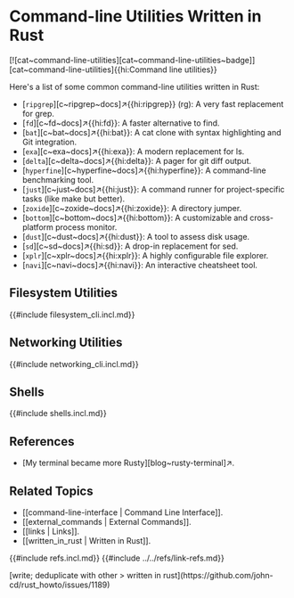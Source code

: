 # Command-line Utilities Written in Rust

[![cat~command-line-utilities][cat~command-line-utilities~badge]][cat~command-line-utilities]{{hi:Command line utilities}}

Here's a list of some common command-line utilities written in Rust:

- [`ripgrep`][c~ripgrep~docs]↗{{hi:ripgrep}} (rg): A very fast replacement for grep.
- [`fd`][c~fd~docs]↗{{hi:fd}}: A faster alternative to find.
- [`bat`][c~bat~docs]↗{{hi:bat}}: A cat clone with syntax highlighting and Git integration.
- [`exa`][c~exa~docs]↗{{hi:exa}}: A modern replacement for ls.
- [`delta`][c~delta~docs]↗{{hi:delta}}: A pager for git diff output.
- [`hyperfine`][c~hyperfine~docs]↗{{hi:hyperfine}}: A command-line benchmarking tool.
- [`just`][c~just~docs]↗{{hi:just}}: A command runner for project-specific tasks (like make but better).
- [`zoxide`][c~zoxide~docs]↗{{hi:zoxide}}: A directory jumper.
- [`bottom`][c~bottom~docs]↗{{hi:bottom}}: A customizable and cross-platform process monitor.
- [`dust`][c~dust~docs]↗{{hi:dust}}: A tool to assess disk usage.
- [`sd`][c~sd~docs]↗{{hi:sd}}: A drop-in replacement for sed.
- [`xplr`][c~xplr~docs]↗{{hi:xplr}}: A highly configurable file explorer.
- [`navi`][c~navi~docs]↗{{hi:navi}}: An interactive cheatsheet tool.

## Filesystem Utilities

{{#include filesystem_cli.incl.md}}

## Networking Utilities

{{#include networking_cli.incl.md}}

## Shells

{{#include shells.incl.md}}

## References

- [My terminal became more Rusty][blog~rusty-terminal]↗.

## Related Topics

- [[command-line-interface | Command Line Interface]].
- [[external_commands | External Commands]].
- [[links | Links]].
- [[written_in_rust | Written in Rust]].

{{#include refs.incl.md}}
{{#include ../../refs/link-refs.md}}

<div class="hidden">
[write; deduplicate with other > written in rust](https://github.com/john-cd/rust_howto/issues/1189)
</div>
